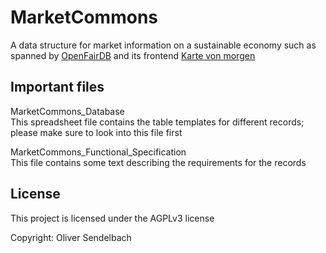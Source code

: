 # MarketCommons

A data structure for market information on a sustainable economy such as spanned by [OpenFairDB](https://github.com/flosse/openfairdb/) and its frontend [Karte von morgen](https://kartevonmorgen.org/)

## Important files

MarketCommons_Database  
This spreadsheet file contains the table templates for different records; please make sure to look into this file first

MarketCommons_Functional_Specification  
This file contains some text describing the requirements for the records

## License

This project is licensed under the AGPLv3 license

Copyright: Oliver Sendelbach

